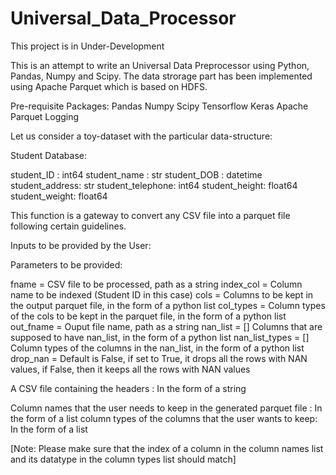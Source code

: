 # Universal_Data_Processor

This project is in Under-Development

This is an attempt to write an Universal Data Preprocessor using Python, Pandas, Numpy and Scipy. The data strorage part has been implemented using Apache Parquet which is based on HDFS.

Pre-requisite Packages:
Pandas
Numpy
Scipy
Tensorflow
Keras
Apache Parquet
Logging


Let us consider a toy-dataset with the particular data-structure:

Student Database:

student_ID : int64 
student_name : str
student_DOB : datetime
student_address: str
student_telephone: int64
student_height: float64
student_weight: float64

This function is a gateway to convert any CSV file into a parquet file following certain guidelines.

Inputs to be provided by the User:

Parameters to be provided:

fname = CSV file to be processed, path as a string
index_col = Column name to be indexed (Student ID in this case)
cols = Columns to be kept in the output parquet file, in the form of a python list
col_types = Column types of the cols to be kept in the parquet file, in the form of a python list
out_fname = Ouput file name, path as a string
nan_list = [] Columns that are supposed to have nan_list, in the form of a python list
nan_list_types = [] Column types of the columns in the nan_list, in the form of a python list
drop_nan = Default is False, if set to True, it drops all the rows with NAN values, if False, then it keeps all the rows with NAN values


A CSV file containing the headers : In the form of a string

Column names that the user needs to keep in the generated parquet file : In the form of a list
column types of the columns that the user wants to keep: In the form of a list

[Note: Please make sure that the index of a column in the column names list and its datatype in the column types list should match]
